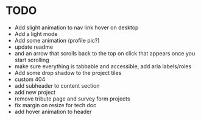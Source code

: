 # TODO

- Add slight animation to nav link hover on desktop
- Add a light mode
- Add some animation (profile pic?)
- update readme
- and an arrow that scrolls back to the top on click that appears once you start scrolling
- make sure everything is tabbable and accessible, add aria labels/roles
- Add some drop shadow to the project tiles
- custom 404
- add subheader to content section
- add new project
- remove tribute page and survey form projects
- fix margin on resize for tech doc
- add hover animation to header